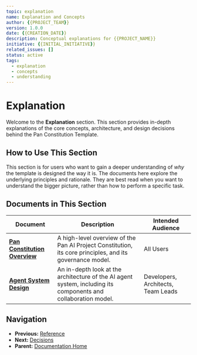 ```yaml
---
topic: explanation
name: Explanation and Concepts
author: {{PROJECT_TEAM}}
version: 1.0.0
date: {{CREATION_DATE}}
description: Conceptual explanations for {{PROJECT_NAME}}
initiative: {{INITIAL_INITIATIVE}}
related_issues: []
status: active
tags:
  - explanation
  - concepts
  - understanding
---
```


# Explanation

Welcome to the **Explanation** section. This section provides in-depth explanations of the core concepts, architecture, and design decisions behind the Pan Constitution Template.

## How to Use This Section

This section is for users who want to gain a deeper understanding of *why* the template is designed the way it is. The documents here explore the underlying principles and rationale. They are best read when you want to understand the bigger picture, rather than how to perform a specific task.

## Documents in This Section

| Document                                                     | Description                                                                                                   | Intended Audience                |
| ------------------------------------------------------------ | ------------------------------------------------------------------------------------------------------------- | -------------------------------- |
| **[Pan Constitution Overview](./pan-constitution-overview.md)** | A high-level overview of the Pan AI Project Constitution, its core principles, and its governance model.      | All Users                        |
| **[Agent System Design](./agent-system-design.md)**           | An in-depth look at the architecture of the AI agent system, including its components and collaboration model. | Developers, Architects, Team Leads |

## Navigation

- **Previous:** [Reference](../reference/README.md)
- **Next:** [Decisions](../decisions/README.md)
- **Parent:** [Documentation Home](../README.md)


